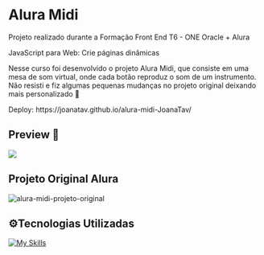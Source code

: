 <h1>Alura Midi</h1>

Projeto realizado durante a Formação Front End T6 - ONE Oracle + Alura
<p>JavaScript para Web: Crie páginas dinâmicas</p>

Nesse curso foi desenvolvido o projeto Alura Midi, que consiste em uma mesa de som virtual, onde cada botão reproduz o som de um instrumento. 
Não resisti e fiz algumas pequenas mudanças no projeto original deixando mais personalizado 🎨
<p> Deploy: https://joanatav.github.io/alura-midi-JoanaTav/ </p>

<h2>Preview 👀 </h2>

<img src="images/preview.png">

<h2>Projeto Original Alura</h2>

![alura-midi-projeto-original](https://github.com/JoanaTav/alura-midi-JoanaTav/assets/157071427/32b8af33-9438-4501-8c08-9c12ef89651b)

<h2>⚙️Tecnologias Utilizadas</h2>

[![My Skills](https://skillicons.dev/icons?i=html,css,js,vscode)](https://skillicons.dev)
